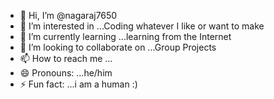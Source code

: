 - 👋 Hi, I’m @nagaraj7650
- 👀 I’m interested in ...Coding whatever I like or want to make 
- 🌱 I’m currently learning ...learning from the Internet
- 💞️ I’m looking to collaborate on ...Group Projects 
- 📫 How to reach me ...
- 😄 Pronouns: ...he/him
- ⚡ Fun fact: ...i am a human :)

<!---
nagaraj7650/nagaraj7650 is a ✨ special ✨ repository because its `README.md` (this file) appears on your GitHub profile.
You can click the Preview link to take a look at your changes.
--->
